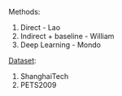 Methods:
1) Direct - Lao
2) Indirect + baseline - William
3) Deep Learning - Mondo

[Dataset](https://drive.google.com/drive/u/2/folders/1Kvuk0fiKKyZUmWqEIRx6_jgfvQuHyO7t):
1) ShanghaiTech
2) PETS2009


